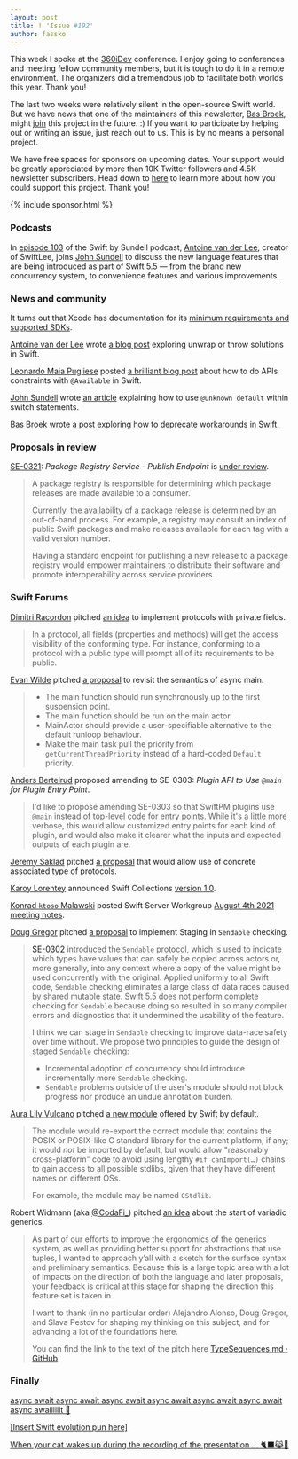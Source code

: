 ```yaml
---
layout: post
title: ! 'Issue #192'
author: fassko
---
```


This week I spoke at the [360iDev](https://360idev.com/) conference. I enjoy going to conferences and meeting fellow community members, but it is tough to do it in a remote environment. The organizers did a tremendous job to facilitate both worlds this year. Thank you!

The last two weeks were relatively silent in the open-source Swift world. But we have news that one of the maintainers of this newsletter, [Bas Broek](https://twitter.com/basthomas), might [join](https://twitter.com/basthomas/status/1429113333748224000) this project in the future. :) If you want to participate by helping out or writing an issue, just reach out to us. This is by no means a personal project.

We have free spaces for sponsors on upcoming dates. Your support would be greatly appreciated by more than 10K Twitter followers and 4.5K newsletter subscribers. Head down to [here](https://swiftweeklybrief.com/sponsorship/) to learn more about how you could support this project. Thank you!

<!--excerpt-->

{% include sponsor.html %}

### Podcasts

In [episode 103](https://www.swiftbysundell.com/podcast/103/) of the Swift by Sundell podcast, [Antoine van der Lee](https://twitter.com/twannl), creator of SwiftLee, joins [John Sundell](https://twitter.com/johnsundell) to discuss the new language features that are being introduced as part of Swift 5.5 — from the brand new concurrency system, to convenience features and various improvements.

### News and community

It turns out that Xcode has documentation for its [minimum requirements and supported SDKs](https://developer.apple.com/support/xcode/#minimum-requirements).

[Antoine van der Lee](https://www.twitter.com/twannl) wrote [a blog post](https://www.avanderlee.com/swift/unwrap-or-throw/) exploring unwrap or throw solutions in Swift.

[Leonardo Maia Pugliese](https://twitter.com/Leo_Pugliese) posted [a brilliant blog post](https://holyswift.app/how-to-do-apis-constraints-with-available-in-swift) about how to do APIs constraints with `@Available` in Swift.

[John Sundell](https://twitter.com/johnsundell) wrote [an article](https://www.swiftbysundell.com/articles/using-an-unknown-default-case-within-a-switch-statement/) explaining how to use `@unknown default` within switch statements.

[Bas Broek](https://www.twitter.com/basthomas) wrote [a post](https://www.basbroek.nl/deprecating-workarounds) exploring how to deprecate workarounds in Swift.

### Proposals in review

[SE-0321](https://github.com/apple/swift-evolution/blob/main/proposals/0321-package-registry-publish.md): *Package Registry Service - Publish Endpoint* is [under review](https://forums.swift.org/t/se-0321-package-registry-service-publish-endpoint/51286).

> A package registry is responsible for determining which package releases are made available to a consumer.
> 
> Currently, the availability of a package release is determined by an out-of-band process. For example, a registry may consult an index of public Swift packages and make releases available for each tag with a valid version number.
> 
> Having a standard endpoint for publishing a new release to a package registry would empower maintainers to distribute their software and promote interoperability across service providers.

### Swift Forums

[Dimitri Racordon](https://forums.swift.org/u/alvae) pitched [an idea](https://forums.swift.org/t/pitch-protocols-with-private-fields/51209) to implement protocols with private fields.

> In a protocol, all fields (properties and methods) will get the access visibility of the conforming type. For instance, conforming to a protocol with a public type will prompt all of its requirements to be public.

[Evan Wilde](https://forums.swift.org/u/etcwilde) pitched [a proposal](https://forums.swift.org/t/pitch-revisit-the-semantics-of-async-main/51254) to revisit the semantics of async main.

> * The main function should run synchronously up to the first suspension point.
> * The main function should be run on the main actor
> * MainActor should provide a user-specifiable alternative to the default runloop behaviour.
> * Make the main task pull the priority from `getCurrentThreadPriority` instead of a hard-coded `Default` priority.

[Anders Bertelrud](https://forums.swift.org/u/abertelrud) proposed amending to SE-0303: *Plugin API to Use `@main` for Plugin Entry Point*.

> I'd like to propose amending SE-0303 so that SwiftPM plugins use `@main` instead of top-level code for entry points. While it's a little more verbose, this would allow customized entry points for each kind of plugin, and would also make it clearer what the inputs and expected outputs of each plugin are.

[Jeremy Saklad](https://forums.swift.org/u/saklad5) pitched [a proposal](https://forums.swift.org/t/allow-use-of-concrete-associated-type-of-protocols/51277) that would allow use of concrete associated type of protocols.

[Karoy Lorentey](https://twitter.com/lorentey) announced Swift Collections [version 1.0](https://forums.swift.org/t/announcement-planning-for-swift-collections-v1-0/51321).

[Konrad `ktoso` Malawski](https://forums.swift.org/u/ktoso) posted Swift Server Workgroup [August 4th 2021 meeting notes](https://forums.swift.org/t/august-4th-2021/51315).

[Doug Gregor](https://twitter.com/dgregor79) pitched [a proposal](https://forums.swift.org/t/pitch-staging-in-sendable-checking/51341) to implement Staging in `Sendable` checking.

> [SE-0302](https://github.com/apple/swift-evolution/blob/main/proposals/0302-concurrent-value-and-concurrent-closures.md) introduced the `Sendable` protocol, which is used to indicate which types have values that can safely be copied across actors or, more generally, into any context where a copy of the value might be used concurrently with the original. Applied uniformly to all Swift code, `Sendable` checking eliminates a large class of data races caused by shared mutable state. Swift 5.5 does not perform complete checking for `Sendable` because doing so resulted in so many compiler errors and diagnostics that it undermined the usability of the feature.
> 
> I think we can stage in `Sendable` checking to improve data-race safety over time without. We propose two principles to guide the design of staged `Sendable` checking:
> 
> * Incremental adoption of concurrency should introduce incrementally more `Sendable` checking.
> * `Sendable` problems outside of the user's module should not block progress nor produce an undue annotation burden.

[Aura Lily Vulcano](https://forums.swift.org/u/millenomi) pitched [a new module](https://forums.swift.org/t/pitch-the-cstdlib-module/51373) offered by Swift by default.

> The module would re-export the correct module that contains the POSIX or POSIX-like C standard library for the current platform, if any; it would _not_ be imported by default, but would allow "reasonably cross-platform" code to avoid using lengthy `#if canImport(…)` chains to gain access to all possible stdlibs, given that they have different names on different OSs.
> 
> For example, the module may be named `CStdlib`.

Robert Widmann (aka [@CodaFi_](https://twitter.com/CodaFi_)) pitched [an idea](https://forums.swift.org/t/pitching-the-start-of-variadic-generics/51467) about the start of variadic generics.

> As part of our efforts to improve the ergonomics of the generics system, as well as providing better support for abstractions that use tuples, I wanted to approach y’all with a sketch for the surface syntax and preliminary semantics. Because this is a large topic area with a lot of impacts on the direction of both the language and later proposals, your feedback is critical at this stage for shaping the direction this feature set is taken in.
>
> I want to thank (in no particular order) Alejandro Alonso, Doug Gregor, and Slava Pestov for shaping my thinking on this subject, and for advancing a lot of the foundations here.
>
> You can find the link to the text of the pitch here [TypeSequences.md · GitHub](https://gist.github.com/CodaFi/a461aca155b16cd4d05a2635e7d7a361)

### Finally

[async await async await async await async await async await async await async awaiiiiiit 🎵](https://twitter.com/aligatr/status/1428285367933972480)

[[Insert Swift evolution pun here]](https://twitter.com/gregheo/status/1429121397142351872)

[When your cat wakes up during the recording of the presentation ... 🐈‍⬛😹🐾](https://twitter.com/fassko/status/1430576104729939972)
